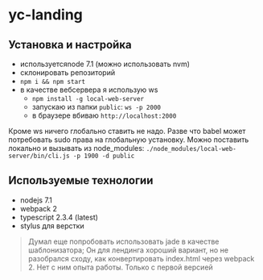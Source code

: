 # yc-landing

## Установка и настройка

* используетсяnode 7.1 (можно использовать nvm)
* склонировать репозиторий
* `npm i && npm start`
* в качестве вебсервера я использую ws
  * `npm install -g local-web-server`
  * запускаю из папки `public`: `ws -p 2000` 
  * в браузере вбиваю `http://localhost:2000`

Кроме ws ничего глобально ставить не надо. Разве что babel может потребовать sudo права на глобальную установку. 
Можно поставить локально и вызывать из node_modules: `./node_modules/local-web-server/bin/cli.js -p 1900 -d public`

## Используемые технологии
* nodejs 7.1
* webpack 2
* typescript 2.3.4 (latest)
* stylus для верстки


> Думал еще попробовать использовать jade в качестве шаблонизатора; Он для лендинга хороший вариант, но не разобрался сходу, как конвертировать index.html через webpack 2. Нет с ним опыта работы. Только с первой версией
